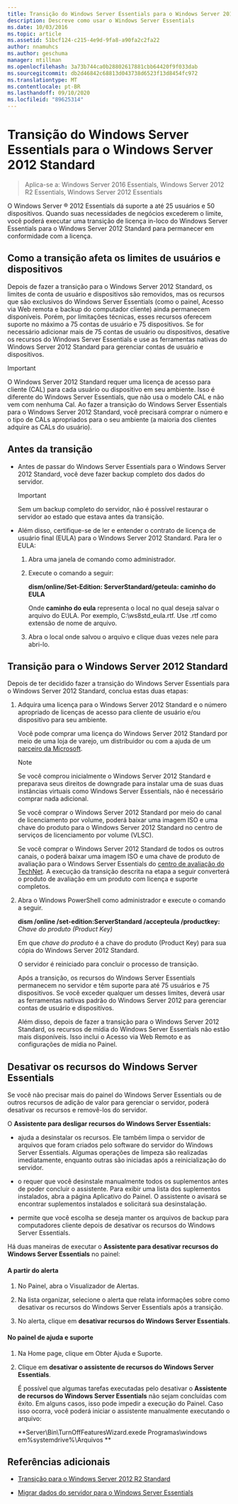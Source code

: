 ```yaml
---
title: Transição do Windows Server Essentials para o Windows Server 2012 Standard
description: Descreve como usar o Windows Server Essentials
ms.date: 10/03/2016
ms.topic: article
ms.assetid: 51bcf124-c215-4e9d-9fa8-a90fa2c2fa22
author: nnamuhcs
ms.author: geschuma
manager: mtillman
ms.openlocfilehash: 3a73b744ca0b28802617881cbb64420f9f033dab
ms.sourcegitcommit: db2d46842c68813d043738d6523f13d8454fc972
ms.translationtype: MT
ms.contentlocale: pt-BR
ms.lasthandoff: 09/10/2020
ms.locfileid: "89625314"
---
```

# <a name="transition-from-windows-server-essentials-to-windows-server-2012-standard"></a>Transição do Windows Server Essentials para o Windows Server 2012 Standard

>Aplica-se a: Windows Server 2016 Essentials, Windows Server 2012 R2 Essentials, Windows Server 2012 Essentials

 O Windows Server &reg; 2012 Essentials dá suporte a até 25 usuários e 50 dispositivos. Quando suas necessidades de negócios excederem o limite, você poderá executar uma transição de licença in-loco do Windows Server Essentials para o Windows Server 2012 Standard para permanecer em conformidade com a licença.

## <a name="how-the-transition-affects-user-and-device-limits"></a>Como a transição afeta os limites de usuários e dispositivos
 Depois de fazer a transição para o Windows Server 2012 Standard, os limites de conta de usuário e dispositivos são removidos, mas os recursos que são exclusivos do Windows Server Essentials (como o painel, Acesso via Web remota e backup do computador cliente) ainda permanecem disponíveis. Porém, por limitações técnicas, esses recursos oferecem suporte no máximo a 75 contas de usuário e 75 dispositivos. Se for necessário adicionar mais de 75 contas de usuário ou dispositivos, desative os recursos do Windows Server Essentials e use as ferramentas nativas do Windows Server 2012 Standard para gerenciar contas de usuário e dispositivos.

> [!IMPORTANT]
>   O Windows Server 2012 Standard requer uma licença de acesso para cliente (CAL) para cada usuário ou dispositivo em seu ambiente. Isso é diferente do Windows Server Essentials, que não usa o modelo CAL e não vem com nenhuma Cal.  Ao fazer a transição do Windows Server Essentials para o Windows Server 2012 Standard, você precisará comprar o número e o tipo de CALs apropriados para o seu ambiente (a maioria dos clientes adquire as CALs do usuário).

## <a name="before-the-transition"></a>Antes da transição

-   Antes de passar do Windows Server Essentials para o Windows Server 2012 Standard, você deve fazer backup completo dos dados do servidor.

    > [!IMPORTANT]
    >  Sem um backup completo do servidor, não é possível restaurar o servidor ao estado que estava antes da transição.

-   Além disso, certifique-se de ler e entender o contrato de licença de usuário final (EULA) para o Windows Server 2012 Standard. Para ler o EULA:

    1.  Abra uma janela de comando como administrador.

    2.  Execute o comando a seguir:

         **dism/online/Set-Edition: ServerStandard/geteula: caminho do EULA**

         Onde **caminho do eula** representa o local no qual deseja salvar o arquivo do EULA. Por exemplo, C:\ws8std_eula.rtf.  Use .rtf como extensão de nome de arquivo.

    3.  Abra o local onde salvou o arquivo e clique duas vezes nele para abri-lo.

## <a name="transition-to--windows-server-2012-standard"></a>Transição para o Windows Server 2012 Standard
 Depois de ter decidido fazer a transição do Windows Server Essentials para o Windows Server 2012 Standard, conclua estas duas etapas:

1. Adquira uma licença para o Windows Server 2012 Standard e o número apropriado de licenças de acesso para cliente de usuário e/ou dispositivo para seu ambiente.

    Você pode comprar uma licença do Windows Server 2012 Standard por meio de uma loja de varejo, um distribuidor ou com a ajuda de um [parceiro da Microsoft](https://pinpoint.microsoft.com/SelectCulture.aspx).

   > [!NOTE]
   >  Se você comprou inicialmente o Windows Server 2012 Standard e preparava seus direitos de downgrade para instalar uma de suas duas instâncias virtuais como Windows Server Essentials, não é necessário comprar nada adicional.
   >
   >  Se você comprar o Windows Server 2012 Standard por meio do canal de licenciamento por volume, poderá baixar uma imagem ISO e uma chave do produto para o Windows Server 2012 Standard no centro de serviços de licenciamento por volume (VLSC).
   >
   >  Se você comprar o Windows Server 2012 Standard de todos os outros canais, o poderá baixar uma imagem ISO e uma chave de produto de avaliação para o Windows Server Essentials do [centro de avaliação do TechNet](https://technet.microsoft.com/evalcenter/jj659306.aspx). A execução da transição descrita na etapa a seguir converterá o produto de avaliação em um produto com licença e suporte completos.

2. Abra o Windows PowerShell como administrador e execute o comando a seguir.

    **dism /online /set-edition:ServerStandard /accepteula /productkey:** *Chave do produto (Product Key)*

    Em que *chave do produto* é a chave do produto (Product Key) para sua cópia do Windows Server 2012 Standard.

    O servidor é reiniciado para concluir o processo de transição.

   Após a transição, os recursos do Windows Server Essentials permanecem no servidor e têm suporte para até 75 usuários e 75 dispositivos. Se você exceder qualquer um desses limites, deverá usar as ferramentas nativas padrão do Windows Server 2012 para gerenciar contas de usuário e dispositivos.

   Além disso, depois de fazer a transição para o Windows Server 2012 Standard, os recursos de mídia do Windows Server Essentials não estão mais disponíveis. Isso inclui o Acesso via Web Remoto e as configurações de mídia no Painel.

## <a name="turn-off--windows-server-essentials-features"></a>Desativar os recursos do Windows Server Essentials
 Se você não precisar mais do painel do Windows Server Essentials ou de outros recursos de adição de valor para gerenciar o servidor, poderá desativar os recursos e removê-los do servidor.

 O **Assistente para desligar recursos do Windows Server Essentials:**

- ajuda a desinstalar os recursos. Ele também limpa o servidor de arquivos que foram criados pelo software do servidor do Windows Server Essentials.  Algumas operações de limpeza são realizadas imediatamente, enquanto outras são iniciadas após a reinicialização do servidor.

- o requer que você desinstale manualmente todos os suplementos antes de poder concluir o assistente. Para exibir uma lista dos suplementos instalados, abra a página Aplicativo do Painel. O assistente o avisará se encontrar suplementos instalados e solicitará sua desinstalação.

- permite que você escolha se deseja manter os arquivos de backup para computadores cliente depois de desativar os recursos do Windows Server Essentials.

 Há duas maneiras de executar o **Assistente para desativar recursos do Windows Server Essentials** no painel:

#### <a name="from-the-alert"></a>A partir do alerta

1.  No Painel, abra o Visualizador de Alertas.

2.  Na lista organizar, selecione o alerta que relata informações sobre como desativar os recursos do Windows Server Essentials após a transição.

3.  No alerta, clique em **desativar recursos do Windows Server Essentials**.

#### <a name="from-the-get-help-and-support-pane"></a>No painel de ajuda e suporte

1. Na Home page, clique em Obter Ajuda e Suporte.

2. Clique em **desativar o assistente de recursos do Windows Server Essentials**.

   É possível que algumas tarefas executadas pelo desativar o **Assistente de recursos do Windows Server Essentials** não sejam concluídas com êxito. Em alguns casos, isso pode impedir a execução do Painel. Caso isso ocorra, você poderá iniciar o assistente manualmente executando o arquivo:

   **Server\Bin\TurnOffFeaturesWizard.exede Programas\windows em%systemdrive%\Arquivos **

## <a name="additional-references"></a>Referências adicionais


-   [Transição para o Windows Server 2012 R2 Standard](Transition-from-Windows-Server-2012-R2-Essentials-to-Windows-Server-2012-R2-Standard.md)

-   [Migrar dados do servidor para o Windows Server Essentials](Migrate-Server-Data-to-Windows-Server-Essentials.md)

